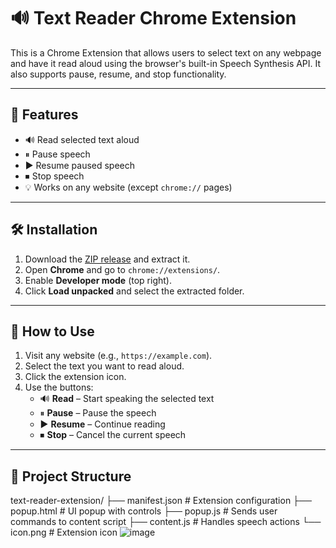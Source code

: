 # 🔊 Text Reader Chrome Extension

This is a Chrome Extension that allows users to select text on any webpage and have it read aloud using the browser's built-in Speech Synthesis API. It also supports pause, resume, and stop functionality.

---

## 🚀 Features

- 🔊 Read selected text aloud
- ⏸ Pause speech
- ▶ Resume paused speech
- ⏹ Stop speech
- 💡 Works on any website (except `chrome://` pages)

---

## 🛠️ Installation

1. Download the [ZIP release](./text-reader-extension.zip) and extract it.
2. Open **Chrome** and go to `chrome://extensions/`.
3. Enable **Developer mode** (top right).
4. Click **Load unpacked** and select the extracted folder.

---

## 🧪 How to Use

1. Visit any website (e.g., `https://example.com`).
2. Select the text you want to read aloud.
3. Click the extension icon.
4. Use the buttons:
   - 🔊 **Read** – Start speaking the selected text
   - ⏸ **Pause** – Pause the speech
   - ▶ **Resume** – Continue reading
   - ⏹ **Stop** – Cancel the current speech

---

## 📂 Project Structure

text-reader-extension/
├── manifest.json # Extension configuration
├── popup.html # UI popup with controls
├── popup.js # Sends user commands to content script
├── content.js # Handles speech actions
└── icon.png # Extension icon
![image](https://github.com/user-attachments/assets/c12b0ca1-94ea-48bc-b8e0-4424aeb7c23a)
